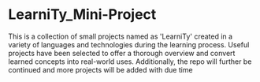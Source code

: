 # LearniTy_Mini-Project
This is a collection of small projects named as 'LearniTy' created in a variety of languages and technologies during the learning process. Useful projects have been selected to offer a thorough overview and convert learned concepts into real-world uses. Additionally, the repo will further be continued and more projects will be added with due time

